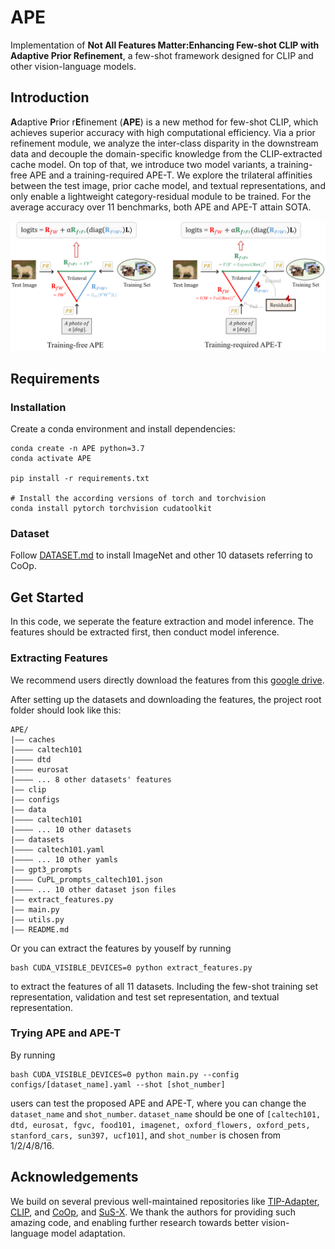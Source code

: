 # APE

Implementation of **Not All Features Matter:Enhancing Few-shot CLIP with Adaptive Prior Refinement**, a few-shot framework designed for CLIP and other vision-language models.

## Introduction
**A**daptive **P**rior r**E**finement (**APE**) is a new method for few-shot CLIP, which achieves superior accuracy with high computational efficiency. Via a prior refinement module, we analyze the inter-class disparity in the downstream data and decouple the domain-specific knowledge from the CLIP-extracted cache model. On top of that, we introduce two model variants, a training-free APE and a training-required APE-T. We explore the trilateral affinities between the test image, prior cache model, and textual representations, and only enable a lightweight category-residual module to be trained. For the average accuracy over 11 benchmarks, both APE and APE-T attain SOTA.

<div align="center">
  <img width=900 src="framework.png"/>
</div>

## Requirements
### Installation
Create a conda environment and install dependencies:
```
conda create -n APE python=3.7
conda activate APE

pip install -r requirements.txt

# Install the according versions of torch and torchvision
conda install pytorch torchvision cudatoolkit
```

### Dataset
Follow [DATASET.md](https://github.com/gaopengcuhk/Tip-Adapter/blob/main/DATASET.md) to install ImageNet and other 10 datasets referring to CoOp.

## Get Started
In this code, we seperate the feature extraction and model inference. The features should be extracted first, then conduct model inference.

### Extracting Features
We recommend users directly download the features from this [google drive](https://drive.google.com/drive/folders/196KIUYjjCmccn5fuH_ztO55FLzOAIT9_?usp=sharing).

After setting up the datasets and downloading the features, the project root folder should look like this:
```
APE/
|–– caches
|–––– caltech101
|–––– dtd
|–––– eurosat
|–––– ... 8 other datasets' features
|–– clip
|–– configs
|–– data
|–––– caltech101
|–––– ... 10 other datasets
|–– datasets
|–––– caltech101.yaml
|–––– ... 10 other yamls
|–– gpt3_prompts
|–––– CuPL_prompts_caltech101.json
|–––– ... 10 other dataset json files
|–– extract_features.py
|–– main.py
|–– utils.py
|–– README.md
```

Or you can extract the features by youself by running 
```
bash CUDA_VISIBLE_DEVICES=0 python extract_features.py
```
to extract the features of all 11 datasets. Including the few-shot training set representation, validation and test set representation, and textual representation.

### Trying APE and APE-T
By running
```
bash CUDA_VISIBLE_DEVICES=0 python main.py --config configs/[dataset_name].yaml --shot [shot_number]
```
users can test the proposed APE and APE-T, where you can change the `dataset_name` and `shot_number`. `dataset_name` should be one of `[caltech101, dtd, eurosat, fgvc, food101, imagenet, oxford_flowers, oxford_pets, stanford_cars, sun397, ucf101]`, and `shot_number` is chosen from 1/2/4/8/16.


## Acknowledgements
We build on several previous well-maintained repositories like [TIP-Adapter](https://github.com/gaopengcuhk/Tip-Adapter/), [CLIP](https://github.com/openai/CLIP/tree/main/clip), and [CoOp](https://github.com/KaiyangZhou/CoOp/),  and [SuS-X](https://github.com/vishaal27/SuS-X). We thank the authors for providing such amazing code, and enabling further research towards better vision-language model adaptation.
